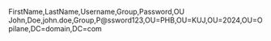 FirstName,LastName,Username,Group,Password,OU
John,Doe,john.doe,Group,P@ssword123,OU=PHB,OU=KUJ,OU=2024,OU=Opilane,DC=domain,DC=com
